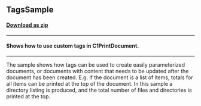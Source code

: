 ## TagsSample
#### [Download as zip](https://grapecity.github.io/DownGit/#/home?url=https://github.com/GrapeCity/ComponentOne-WinForms-Samples/tree/master/Next\PrintDocument\CS\TagsSample)
____
#### Shows how to use custom tags in C1PrintDocument.
____
The sample shows how tags can be used to create easily parameterized documents, or documents with content that needs to be updated after the document has been created.
E.g. if the document is a list of items, totals for all items can be printed at the top of the document.
In this sample a directory listing is produced, and the total number of files and directories is printed at the top.
